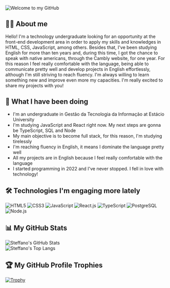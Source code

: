 ![Welcome to my GitHub](/images/welcome-cover.gif)

## 👨‍💻 About me
Hello! I'm a technology undergraduate looking for an opportunity at the front-end development area in order to apply my skills and knowledges in HTML, CSS, JavaScript, among others. Besides that, I've been studying English for more than ten years and, during this time, I got the chance to speak with native americans, through the Cambly website, for one year. For this reason I feel really comfortable with the language, being able to communicate pretty well and develop projects in English effortlessly, although I'm still striving to reach fluency. I'm always willing to learn something new and improve even more my capacities. I'm really excited to share my projects with you!

## 🎯 What I have been doing
- I'm an undergraduate in Gestão da Tecnologia da Informação at Estácio University
- I'm studying JavaScript and React right now. My next steps are gonna be TypeScript, SQL and Node
- My main objective is to become full stack, for this reason, I'm studying tirelessly
- I'm reaching fluency in English, it means I dominate the language pretty well
- All my projects are in English because I feel really comfortable with the language
- I started programming in 2022 and I've never stopped. I fell in love with technology!

## 🛠️ Technologies I'm engaging more lately
![HTML5](https://img.shields.io/badge/HTML5-E34F26?style=for-the-badge&logo=html5&logoColor=white)
![CSS3](https://img.shields.io/badge/CSS3-1572B6?style=for-the-badge&logo=css3&logoColor=white)
![JavaScript](https://img.shields.io/badge/JavaScript-323330?style=for-the-badge&logo=javascript&logoColor=F7DF1E)
![React.js](https://img.shields.io/badge/React.js-white?style=for-the-badge&logo=react)
![TypeScript](https://img.shields.io/badge/TypeScript-blue?style=for-the-badge&logo=typescript&logoColor=white)
![PostgreSQL](https://img.shields.io/badge/PostgreSQL-white?style=for-the-badge&logo=postgresql&logoColor=blue)
![Node.js](https://img.shields.io/badge/Node.js-43853D?style=for-the-badge&logo=node.js&logoColor=white)

## 📊 My GitHub Stats
![Steffano's GitHub Stats](https://github-readme-stats.vercel.app/api?username=steffano-da-cruz&hide_title=true&card_width=1060&line_height=29&show_icons=true&theme=github_dark)<br />
![Steffano's Top Langs](https://github-readme-stats.vercel.app/api/top-langs/?username=steffano-da-cruz&card_width=1060&layout=normal&theme=github_dark)

## 🏆 My GitHub Profile Trophies
[![Trophy](https://github-profile-trophy.vercel.app/?username=steffano-da-cruz&theme=onestar&margin-w=40&margin-h=20)](https://github.com/steffano-da-cruz/github-profile-trophy)
